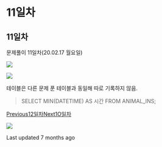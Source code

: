 # 11일차

## 11일차

문제풀이 11일차\(20.02.17 월요일\)

![](https://gblobscdn.gitbook.com/assets%2F-Lx_BnLKbqvAkZAteaNW%2F-M0Gqs05l13-XqDmX3Vl%2F-M0Gqumz8QB5OP20ggfw%2Fimage.png?alt=media&token=8fc7eac6-8515-4f37-b0c9-44c4848620e1)

![](https://gblobscdn.gitbook.com/assets%2F-Lx_BnLKbqvAkZAteaNW%2F-M0Gqs05l13-XqDmX3Vl%2F-M0Gr1O3xalh_1cUG9Gs%2Fimage.png?alt=media&token=e44aeec9-e41b-4267-8b54-66e8d8dc716b)

테이블은 다른 문제 푼 테이블과 동일해 따로 기록하지 않음.

> SELECT MIN\(DATETIME\) AS 시간 FROM ANIMAL\_INS;

​[Previous12일차](12.md)[Next1O일차](1o.md)

![](https://avatars1.githubusercontent.com/u/58247170?v=4)

Last updated 7 months ago

